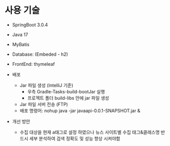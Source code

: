# 사용 기술
- SpringBoot 3.0.4
- Java 17
- MyBatis
- Database: (Embeded - h2)
- FrontEnd: thymeleaf

- 배포 
  - Jar 파일 생성 (IntelliJ 기준)
    - 우측 Gradle-Tasks-build-bootJar 실행
    - 프로젝트 폴더 build-libs 안에 jar 파일 생성
  - Jar 파일 서버 전송 (FTP)
  - 배포 명령어: nohup java -jar javaapi-0.0.1-SNAPSHOT.jar &

- 개선 방안
  - 수집 대상을 현재 a태그로 설정 하였으나 뉴스 사이트별 수집 태그&클래스명 반드시 세부 분석하여 검색 정확도 및 성능 향상 시켜야함
